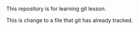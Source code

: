 This repository is for learning git lesson.

This is change to a file that git has already tracked.
